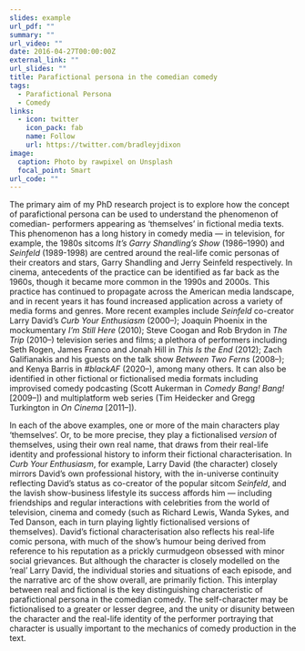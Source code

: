 ```yaml
---
slides: example
url_pdf: ""
summary: ""
url_video: ""
date: 2016-04-27T00:00:00Z
external_link: ""
url_slides: ""
title: Parafictional persona in the comedian comedy
tags:
  - Parafictional Persona
  - Comedy
links:
  - icon: twitter
    icon_pack: fab
    name: Follow
    url: https://twitter.com/bradleyjdixon
image:
  caption: Photo by rawpixel on Unsplash
  focal_point: Smart
url_code: ""
---
```

The primary aim of my PhD research project is to explore how the concept of parafictional persona can be used to understand the phenomenon of comedian- performers appearing as ‘themselves’ in fictional media texts. This phenomenon has a long history in comedy media — in television, for example, the 1980s sitcoms *It’s Garry Shandling’s Show* (1986–1990) and *Seinfeld* (1989-1998) are centred around the real-life comic personas of their creators and stars, Garry Shandling and Jerry Seinfeld respectively. In cinema, antecedents of the practice can be identified as far back as the 1960s, though it became more common in the 1990s and 2000s. This practice has continued to propagate across the American media landscape, and in recent years it has found increased application across a variety of media forms and genres. More recent examples include *Seinfeld* co-creator Larry David’s *Curb Your Enthusiasm* (2000–); Joaquin Phoenix in the mockumentary *I’m Still Here* (2010); Steve Coogan and Rob Brydon in *The Trip* (2010–) television series and films; a plethora of performers including Seth Rogen, James Franco and Jonah Hill in *This Is the End* (2012); Zach Galifianakis and his guests on the talk show *Between Two Ferns* (2008–); and Kenya Barris in *\#blackAF* (2020–), among many others. It can also be identified in other fictional or fictionalised media formats including improvised comedy podcasting (Scott Aukerman in *Comedy Bang! Bang!* \[2009–]) and multiplatform web series (Tim Heidecker and Gregg Turkington in *On Cinema* \[2011–]).

In each of the above examples, one or more of the main characters play ‘themselves’. Or, to be more precise, they play a fictionalised *version* of themselves, using their own real name, that draws from their real-life identity and professional history to inform their fictional characterisation. In *Curb Your Enthusiasm*, for example, Larry David (the character) closely mirrors David’s own professional history, with the in-universe continuity reflecting David’s status as co-creator of the popular sitcom *Seinfeld*, and the lavish show-business lifestyle its success affords him — including friendships and regular interactions with celebrities from the world of television, cinema and comedy (such as Richard Lewis, Wanda Sykes, and Ted Danson, each in turn playing lightly fictionalised versions of themselves). David’s fictional characterisation also reflects his real-life comic persona, with much of the show’s humour being derived from reference to his reputation as a prickly curmudgeon obsessed with minor social grievances. But although the character is closely modelled on the ’real’ Larry David, the individual stories and situations of each episode, and the narrative arc of the show overall, are primarily fiction. This interplay between real and fictional is the key distinguishing characteristic of parafictional persona in the comedian comedy. The self-character may be fictionalised to a greater or lesser degree, and the unity or disunity between the character and the real-life identity of the performer portraying that character is usually important to the mechanics of comedy production in the text.